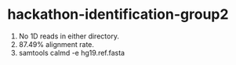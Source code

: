 # hackathon-identification-group2


1. No 1D reads in either directory.
6.  87.49% alignment rate.
7.  samtools calmd -e <reads> hg19.ref.fasta
